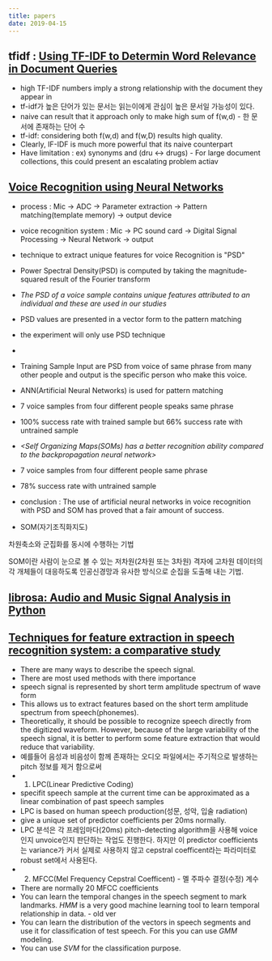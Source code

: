 ```yaml
---
title: papers
date: 2019-04-15
---
```


## tfidf : [Using TF-IDF to Determin Word Relevance in Document Queries](http://citeseerx.ist.psu.edu/viewdoc/download?doi=10.1.1.121.1424&rep=rep1&type=pdf)

- high TF-IDF numbers imply a strong relationship with the document they appear in
- tf-idf가 높은 단어가 있는 문서는 읽는이에게 관심이 높은 문서일 가능성이 있다.
- naive can result that it approach only to make high sum of f(w,d) - 한 문서에 존재하는 단어 수
- tf-idf: considering both f(w,d) and f(w,D) results high quality.
- Clearly, IF-IDF is much more powerful that its naive counterpart
- Have limitation : ex) synonyms and (dru <-> drugs) - For large document collections, this could present an escalating problem
actiav

## [Voice Recognition using Neural Networks](https://drive.google.com/drive/search?q=viewcontent)

- process : Mic -> ADC -> Parameter extraction -> Pattern matching(template memory) -> output device
- voice recognition system : Mic -> PC sound card -> Digital Signal Processing -> Neural Network -> output
- technique to extract unique features for voice Recognition is "PSD"
- Power Spectral Density(PSD) is computed by taking the magnitude-squared result of the Fourier transform
- *The PSD of a voice sample contains unique features attributed to an individual and these are used in our studies*
- PSD values are presented in a vector form to the pattern matching
- the experiment will only use PSD technique
- <Pattern Matching Using Neural Networks>
- Training Sample Input are PSD from voice of same phrase from many other people and output is the specific person who make this voice.
- ANN(Artificial Neural Networks) is used  for pattern matching
- 7 voice samples from four different people speaks same phrase
- 100% success rate with trained sample but 66% success rate with untrained sample
- *<Self Organizing Maps(SOMs) has a better recognition ability compared to the backpropagation neural network>*
- 7 voice samples from four different people same phrase
- 78% success rate with untrained sample
- conclusion : The use of artificial neural networks in voice recognition with PSD and SOM has proved that a fair amount of success.

- SOM(자기조직화지도)

차원축소와 군집화를 동시에 수행하는 기법

SOM이란 사람이 눈으로 볼 수 있는 저차원(2차원 또는 3차원) 격자에 고차원 데이터의 각 개체들이 대응하도록 인공신경망과 유사한 방식으로 순집을 도출해 내는 기법.


## [librosa: Audio and Music Signal Analysis in Python](http://conference.scipy.org/proceedings/scipy2015/pdfs/brian_mcfee.pdf)


## [Techniques for feature extraction in speech recognition system: a comparative study](https://2meu.github.io/2DUB/#)

- There are many ways to describe the speech signal.
- There are most used methods with there importance
- speech signal is represented by short term amplitude spectrum of wave form
- This allows us to extract features based on the short term amplitude spectrum from speech(phonemes).
- Theoretically, it should be possible to recognize speech directly from the digitized waveform. However, because of the large variability of the speech signal, it is better to perform some feature extraction that would reduce that variability.
- 예를들어 음성과 비음성이 함께 존재하는 오디오 파일에서는 주기적으로 발생하는 pitch 정보를 제거 함으로써
- 1. LPC(Linear Predictive Coding)
- specifit speech sample at the current time can be approximated as a linear combination of past speech samples
- LPC is based on human speech production(성문, 성악, 입술 radiation)
- give a unique set of predictor coefficients per 20ms normally.
- LPC 분석은 각 프레임마다(20ms) pitch-detecting algorithm을 사용해 voice인지 unvoice인지 판단하는 작업도 진행한다. 하지만 이 predictor coefficients는 variance가 커서 실제로 사용하지 않고 cepstral coefficent라는 파라미터로 robust set에서 사용된다.
- 2. MFCC(Mel Frequency Cepstral Coefficent) - 멜 주파수 결정(수정) 계수
- There are normally 20 MFCC coefficients
- You can learn the temporal changes in the speech segment to mark landmarks. *HMM* is a very good machine learning tool to learn temporal relationship in data. - old ver
- You can learn the distribution of the vectors in speech segments and use it for classification of test speech. For this you can use *GMM* modeling.
- You can use *SVM* for the classification purpose.
